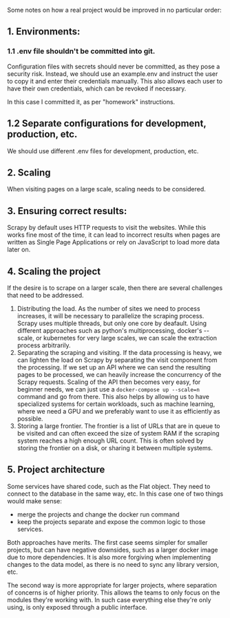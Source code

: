 Some notes on how a real project would be improved in no particular order:

## 1. Environments:
### 1.1 .env file shouldn't be committed into git.
Configuration files with secrets should never be committed, as they pose a security risk.
Instead, we should use an example.env and instruct the user to copy it and enter their credentials manually. 
This also allows each user to have their own credentials, which can be revoked if necessary.

In this case I committed it, as per "homework" instructions. 

## 1.2 Separate configurations for development, production, etc.
We should use different .env files for development, production, etc. 

## 2. Scaling
When visiting pages on a large scale, scaling needs to be considered.

## 3. Ensuring correct results:
Scrapy by default uses HTTP requests to visit the websites. 
While this works fine most of the time, it can lead to incorrect results 
when pages are written as Single Page Applications or rely on JavaScript to load more data later on.

## 4. Scaling the project
If the desire is to scrape on a larger scale, then there are several challenges that need to be addressed. 
1. Distributing the load. As the number of sites we need to process increases, it will be necessary to parallelize the scraping process. 
Scrapy uses multiple threads, but only one core by deafault. Using different approaches such as python's multiprocessing, docker's --scale, or kubernetes for very large scales, we can scale the extraction process arbitrarily. 
2. Separating the scraping and visiting. If the data processing is heavy, we can lighten the load on Scrapy by separating the visit component from the processing. 
If we set up an API where we can send the resulting pages to be processed, we can heavily increase the concurrency of the Scrapy requests. 
Scaling of the API then becomes very easy, for beginner needs, we can just use a `docker-compose up --scale=n` command and go from there. 
This also helps by allowing us to have specialized systems for certain workloads, such as machine learning, where we need a GPU and we preferably want to use it as efficiently as possible.
3. Storing a large frontier. The frontier is a list of URLs that are in queue to be visited and can often exceed the size of system RAM if the scraping system reaches a high enough URL count. 
This is often solved by storing the frontier on a disk, or sharing it between multiple systems.

## 5. Project architecture
Some services have shared code, such as the Flat object. They need to connect to the database in the same way, etc.
In this case one of two things would make sense:
- merge the projects and change the docker run command
- keep the projects separate and expose the common logic to those services.

Both approaches have merits. The first case seems simpler for smaller projects, but can have negative downsides, such as a larger docker image due to more dependencies. 
It is also more forgiving when implementing changes to the data model, as there is no need to sync any library version, etc.

The second way is more appropriate for larger projects, where separation of concerns is of higher priority. 
This allows the teams to only focus on the modules they're working with. In such case everything else they're only using, is only exposed through a public interface.

